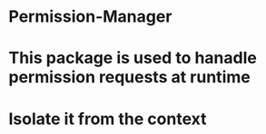 # Permission-Manager
# This package is used to hanadle permission requests at runtime 
# Isolate it from the context

